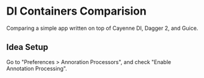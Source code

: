 # DI Containers Comparision

Comparing a simple app written on top of Cayenne DI, Dagger 2, and
Guice.

## Idea Setup

Go to "Preferences > Annoration Processors", and check "Enable Annotation
Processing".